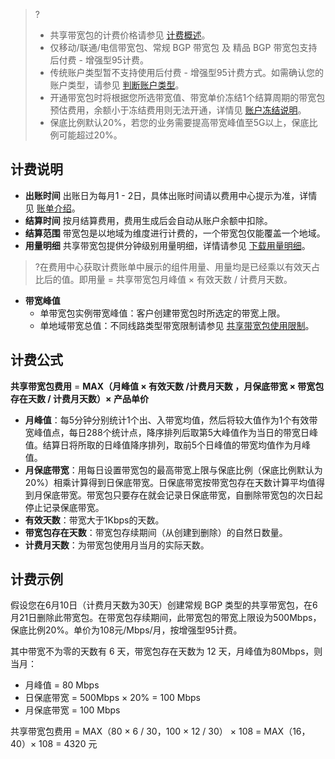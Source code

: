 >?
>- 共享带宽包的计费价格请参见 [计费概述](https://cloud.tencent.com/document/product/684/15255)。
>- 仅移动/联通/电信带宽包、常规 BGP 带宽包 及 精品 BGP 带宽包支持后付费 - 增强型95计费。
>- 传统账户类型暂不支持使用后付费 - 增强型95计费方式。如需确认您的账户类型，请参见 [判断账户类型](https://cloud.tencent.com/document/product/1199/49090#judge)。
>- 开通带宽包时将根据您所选带宽值、带宽单价冻结1个结算周期的带宽包预估费用，余额小于冻结费用则无法开通，详情见 [账户冻结说明](https://cloud.tencent.com/document/product/555/12039)。
>- 保底比例默认20%，若您的业务需要提高带宽峰值至5G以上，保底比例可能超过20%。
>

## 计费说明
- **出账时间**
出账日为每月1 - 2日，具体出账时间请以费用中心提示为准，详情见 [账单介绍](https://cloud.tencent.com/document/product/555/30250)。
- **结算时间**
按月结算费用，费用生成后会自动从账户余额中扣除。
- **结算范围**
带宽包是以地域为维度进行计费的，一个带宽包仅能覆盖一个地域。
- **用量明细**
共享带宽包提供分钟级别用量明细，详情请参见 [下载用量明细](https://cloud.tencent.com/document/product/684/47349)。
>?在费用中心获取计费账单中展示的组件用量、用量均是已经乘以有效天占比后的值。即用量 = 共享带宽包月峰值 × 有效天数 / 计费月天数。
>
- **带宽峰值**
  - 单带宽包实例带宽峰值：客户创建带宽包时所选定的带宽上限。
  - 单地域带宽总值：不同线路类型带宽限制请参见 [共享带宽包使用限制](https://cloud.tencent.com/document/product/684/15247#.E5.B8.A6.E5.AE.BD.E5.B3.B0.E5.80.BC)。

## 计费公式
**共享带宽包费用** = **MAX（月峰值 × 有效天数 /计费月天数 ，月保底带宽 × 带宽包存在天数 / 计费月天数）× 产品单价** 
 - **月峰值**：每5分钟分别统计1个出、入带宽均值，然后将较大值作为1个有效带宽峰值点，每日288个统计点，降序排列后取第5大峰值作为当日的带宽日峰值。结算日将所取的日峰值降序排列，取前5个日峰值的带宽均值作为月峰值。
 - **月保底带宽**：用每日设置带宽包的最高带宽上限与保底比例（保底比例默认为20%）相乘计算得到日保底带宽。日保底带宽按带宽包存在天数计算平均值得到月保底带宽。带宽包只要存在就会记录日保底带宽，自删除带宽包的次日起停止记录保底带宽。
 - **有效天数**：带宽大于1Kbps的天数。
 - **带宽包存在天数**：带宽包存续期间（从创建到删除）的自然日数量。
 - **计费月天数**：为带宽包使用月当月的实际天数。

## 计费示例
假设您在6月10日（计费月天数为30天）创建常规 BGP 类型的共享带宽包，在6月21日删除此带宽包。在带宽包存续期间，此带宽包的带宽上限设为500Mbps，保底比例20%。单价为108元/Mbps/月，按增强型95计费。

其中带宽不为零的天数有 6 天，带宽包存在天数为 12 天，月峰值为80Mbps，则当月：
- 月峰值 = 80 Mbps
- 日保底带宽 = 500Mbps × 20% = 100 Mbps 
- 月保底带宽 = 100 Mbps

共享带宽包费用 = MAX（80 × 6 / 30，100 × 12 / 30） × 108 = MAX（16，40）× 108 = 4320 元

